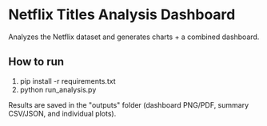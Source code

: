 ﻿# Netflix Titles Analysis Dashboard

Analyzes the Netflix dataset and generates charts + a combined dashboard.

## How to run
1) pip install -r requirements.txt
2) python run_analysis.py

Results are saved in the "outputs" folder (dashboard PNG/PDF, summary CSV/JSON, and individual plots).
